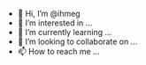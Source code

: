 - 👋 Hi, I’m @ihmeg
- 👀 I’m interested in ...
- 🌱 I’m currently learning ...
- 💞️ I’m looking to collaborate on ...
- 📫 How to reach me ...

<!---
ihmeg/ihmeg is a ✨ special ✨ repository because its `README.md` (this file) appears on your GitHub profile.
You can click the Preview link to take a look at your changes.
--->
